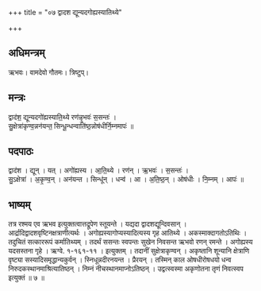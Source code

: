 +++
title = "०७ द्वादश द्यून्यदगोह्यस्यातिथ्ये"

+++
## अधिमन्त्रम्
ऋभवः। वामदेवो गौतमः। त्रिष्टुप्।

## मन्त्रः
द्वाद॑श॒ द्यून्यदगो॑ह्यस्याति॒थ्ये रण॑न्नृ॒भवः॑ स॒सन्तः॑ ।  
सु॒क्षेत्रा॑कृण्व॒न्नन॑यन्त॒ सिन्धू॒न्धन्वाति॑ष्ठ॒न्नोष॑धीर्नि॒म्नमापः॑ ॥

## पदपाठः
द्वाद॑श । द्यून् । यत् । अगो॑ह्यस्य । आ॒ति॒थ्ये । रण॑न् । ऋ॒भवः॑ । स॒सन्तः॑ ।  
सु॒ऽक्षेत्रा॑ । अ॒कृ॒ण्व॒न् । अन॑यन्त । सिन्धू॑न् । धन्व॑ । आ । अ॒ति॒ष्ठ॒न् । ओष॑धीः । नि॒म्नम् । आपः॑ ॥

## भाष्यम्
तत्र रश्मय एव ऋभव इत्युक्तत्वात्तद्रूपेण स्तूयन्ते । यद्यदा द्वादशद्यून्दिवसान् । आर्द्रादिद्वादशवृष्टिनक्षत्राणीत्यर्थः । अगोह्यस्यागोप्यस्यादित्यस्य गृह आतिथ्ये । अकस्माक्दागतोऽतिथिः । तदुचितं सत्काररूपं कर्मातिथ्यम् । तदर्थं ससन्तः स्वपन्तः सुखेन निवसन्त ऋभवो रणन् रमन्ते । अगोह्यस्य यदसस्तना गृहे । ऋग्वे. १-१६१-११ । इत्युक्तम् । तदानीं सुक्षेत्राकृण्वन् । अकृष्तानि शून्यानि क्षेत्राणि वृष्ट्या सस्यादिसमृद्धान्यकुर्वन् । स्निधून्नदीरनयन्त । प्रैरयन् । तस्मिन् काल ओषधीरोषधयो धन्व निरुदकस्थानमाश्रित्यातिष्ठन् । निम्नं नीचस्थानमाप्नोऽतिष्ठन् । उद्वत्स्वस्मा अकृणोतना तृणं निवत्स्वप इत्युक्तं ॥ ७ ॥